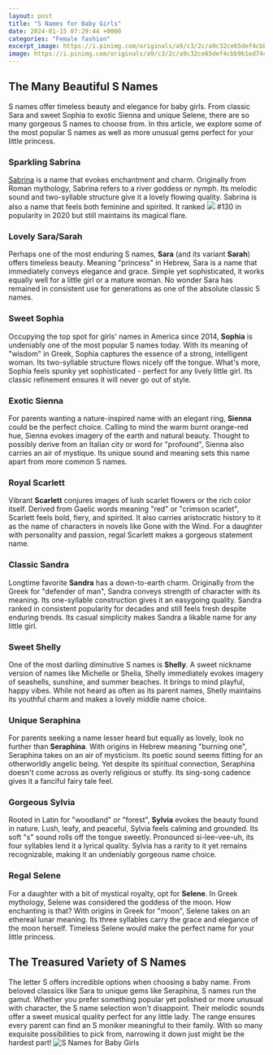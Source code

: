 ```yaml
---
layout: post
title: "S Names for Baby Girls"
date: 2024-01-15 07:29:44 +0000
categories: "Female fashion"
excerpt_image: https://i.pinimg.com/originals/a9/c3/2c/a9c32ce65def4cbb9b1ed74c9c8d1cec.jpg
image: https://i.pinimg.com/originals/a9/c3/2c/a9c32ce65def4cbb9b1ed74c9c8d1cec.jpg
---
```


## The Many Beautiful S Names
S names offer timeless beauty and elegance for baby girls. From classic Sara and sweet Sophia to exotic Sienna and unique Selene, there are so many gorgeous S names to choose from. In this article, we explore some of the most popular S names as well as more unusual gems perfect for your little princess.
### Sparkling Sabrina 
[Sabrina](https://store.fi.io.vn/collection/dog-mother) is a name that evokes enchantment and charm. Originally from Roman mythology, Sabrina refers to a river goddess or nymph. Its melodic sound and two-syllable structure give it a lovely flowing quality. Sabrina is also a name that feels both feminine and spirited. It ranked 
![](https://i.pinimg.com/originals/b6/83/c8/b683c8f33d8982a715dbd62bc2b653e5.png)
#130 in popularity in 2020 but still maintains its magical flare. 
### Lovely Sara/Sarah
Perhaps one of the most enduring S names, **Sara** (and its variant **Sarah**) offers timeless beauty. Meaning "princess" in Hebrew, Sara is a name that immediately conveys elegance and grace. Simple yet sophisticated, it works equally well for a little girl or a mature woman. No wonder Sara has remained in consistent use for generations as one of the absolute classic S names. 
### Sweet Sophia 
Occupying the top spot for girls' names in America since 2014, **Sophia** is undeniably one of the most popular S names today. With its meaning of "wisdom" in Greek, Sophia captures the essence of a strong, intelligent woman. Its two-syllable structure flows nicely off the tongue. What's more, Sophia feels spunky yet sophisticated - perfect for any lively little girl. Its classic refinement ensures it will never go out of style.
### Exotic Sienna 
For parents wanting a nature-inspired name with an elegant ring, **Sienna** could be the perfect choice. Calling to mind the warm burnt orange-red hue, Sienna evokes imagery of the earth and natural beauty. Thought to possibly derive from an Italian city or word for "profound", Sienna also carries an air of mystique. Its unique sound and meaning sets this name apart from more common S names. 
### Royal Scarlett
Vibrant **Scarlett** conjures images of lush scarlet flowers or the rich color itself. Derived from Gaelic words meaning "red" or "crimson scarlet", Scarlett feels bold, fiery, and spirited. It also carries aristocratic history to it as the name of characters in novels like Gone with the Wind. For a daughter with personality and passion, regal Scarlett makes a gorgeous statement name.
### Classic Sandra 
Longtime favorite **Sandra** has a down-to-earth charm. Originally from the Greek for "defender of man", Sandra conveys strength of character with its meaning. Its one-syllable construction gives it an easygoing quality. Sandra ranked in consistent popularity for decades and still feels fresh despite enduring trends. Its casual simplicity makes Sandra a likable name for any little girl.  
### Sweet Shelly
One of the most darling diminutive S names is **Shelly**. A sweet nickname version of names like Michelle or Shelia, Shelly immediately evokes imagery of seashells, sunshine, and summer beaches. It brings to mind playful, happy vibes. While not heard as often as its parent names, Shelly maintains its youthful charm and makes a lovely middle name choice.  
### Unique Seraphina 
For parents seeking a name lesser heard but equally as lovely, look no further than **Seraphina**. With origins in Hebrew meaning "burning one", Seraphina takes on an air of mysticism. Its poetic sound seems fitting for an otherworldly angelic being. Yet despite its spiritual connection, Seraphina doesn't come across as overly religious or stuffy. Its sing-song cadence gives it a fanciful fairy tale feel. 
### Gorgeous Sylvia 
Rooted in Latin for "woodland" or "forest", **Sylvia** evokes the beauty found in nature. Lush, leafy, and peaceful, Sylvia feels calming and grounded. Its soft "s" sound rolls off the tongue sweetly. Pronounced si-lee-vee-uh, its four syllables lend it a lyrical quality. Sylvia has a rarity to it yet remains recognizable, making it an undeniably gorgeous name choice.
### Regal Selene 
For a daughter with a bit of mystical royalty, opt for **Selene**. In Greek mythology, Selene was considered the goddess of the moon. How enchanting is that? With origins in Greek for "moon", Selene takes on an ethereal lunar meaning. Its three syllables carry the grace and elegance of the moon herself. Timeless Selene would make the perfect name for your little princess. 
## The Treasured Variety of S Names
The letter S offers incredible options when choosing a baby name. From beloved classics like Sara to unique gems like Seraphina, S names run the gamut. Whether you prefer something popular yet polished or more unusual with character, the S name selection won't disappoint. Their melodic sounds offer a sweet musical quality perfect for any little lady. The range ensures every parent can find an S moniker meaningful to their family. With so many exquisite possibilities to pick from, narrowing it down just might be the hardest part!
![S Names for Baby Girls](https://i.pinimg.com/originals/a9/c3/2c/a9c32ce65def4cbb9b1ed74c9c8d1cec.jpg)